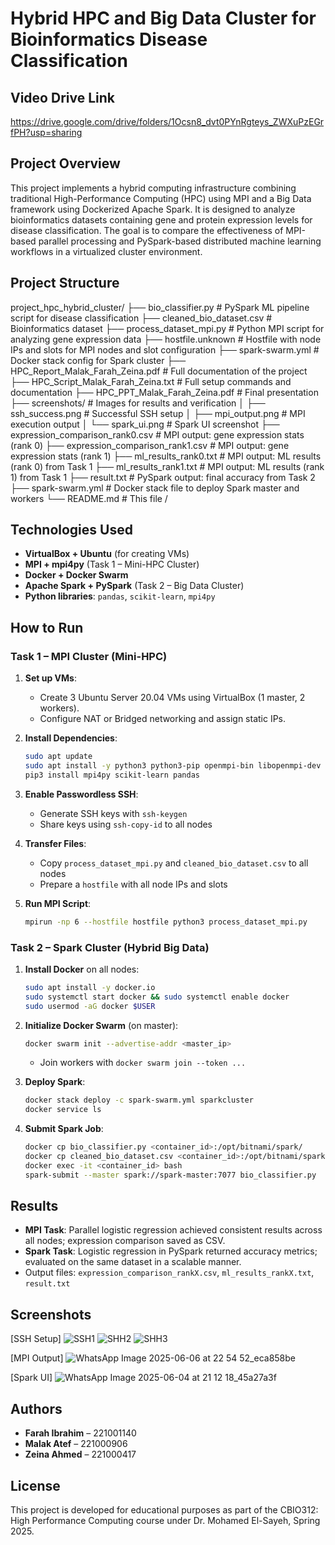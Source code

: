 # Hybrid HPC and Big Data Cluster for Bioinformatics Disease Classification 

## Video Drive Link ##
https://drive.google.com/drive/folders/1Ocsn8_dvt0PYnRgteys_ZWXuPzEGrfPH?usp=sharing

## Project Overview

This project implements a hybrid computing infrastructure combining traditional High-Performance Computing (HPC) using MPI and a Big Data framework using Dockerized Apache Spark. It is designed to analyze bioinformatics datasets containing gene and protein expression levels for disease classification. The goal is to compare the effectiveness of MPI-based parallel processing and PySpark-based distributed machine learning workflows in a virtualized cluster environment.

## Project Structure

project_hpc_hybrid_cluster/
├── bio_classifier.py # PySpark ML pipeline script for disease classification
├── cleaned_bio_dataset.csv # Bioinformatics dataset
├── process_dataset_mpi.py # Python MPI script for analyzing gene expression data
├── hostfile.unknown # Hostfile with node IPs and slots for MPI nodes and slot configuration
├── spark-swarm.yml # Docker stack config for Spark cluster
├── HPC_Report_Malak_Farah_Zeina.pdf # Full documentation of the project
├── HPC_Script_Malak_Farah_Zeina.txt # Full setup commands and documentation
├── HPC_PPT_Malak_Farah_Zeina.pdf # Final presentation
├── screenshots/ # Images for results and verification
│ ├── ssh_success.png # Successful SSH setup
│ ├── mpi_output.png # MPI execution output
│ └── spark_ui.png # Spark UI screenshot
├── expression_comparison_rank0.csv # MPI output: gene expression stats (rank 0)
├── expression_comparison_rank1.csv # MPI output: gene expression stats (rank 1)
├── ml_results_rank0.txt # MPI output: ML results (rank 0) from Task 1
├── ml_results_rank1.txt # MPI output: ML results (rank 1) from Task 1
├── result.txt # PySpark output: final accuracy from Task 2
├── spark-swarm.yml # Docker stack file to deploy Spark master and workers
└── README.md # This file
/

## Technologies Used

- **VirtualBox + Ubuntu** (for creating VMs)
- **MPI + mpi4py** (Task 1 – Mini-HPC Cluster)
- **Docker + Docker Swarm**
- **Apache Spark + PySpark** (Task 2 – Big Data Cluster)
- **Python libraries**: `pandas`, `scikit-learn`, `mpi4py`

  
## How to Run

### Task 1 – MPI Cluster (Mini-HPC)

1. **Set up VMs**:

   * Create 3 Ubuntu Server 20.04 VMs using VirtualBox (1 master, 2 workers).
   * Configure NAT or Bridged networking and assign static IPs.

2. **Install Dependencies**:

   ```bash
   sudo apt update
   sudo apt install -y python3 python3-pip openmpi-bin libopenmpi-dev
   pip3 install mpi4py scikit-learn pandas
   ```

3. **Enable Passwordless SSH**:

   * Generate SSH keys with `ssh-keygen`
   * Share keys using `ssh-copy-id` to all nodes

4. **Transfer Files**:

   * Copy `process_dataset_mpi.py` and `cleaned_bio_dataset.csv` to all nodes
   * Prepare a `hostfile` with all node IPs and slots

5. **Run MPI Script**:

   ```bash
   mpirun -np 6 --hostfile hostfile python3 process_dataset_mpi.py
   ```

### Task 2 – Spark Cluster (Hybrid Big Data)

1. **Install Docker** on all nodes:

   ```bash
   sudo apt install -y docker.io
   sudo systemctl start docker && sudo systemctl enable docker
   sudo usermod -aG docker $USER
   ```

2. **Initialize Docker Swarm** (on master):

   ```bash
   docker swarm init --advertise-addr <master_ip>
   ```

   * Join workers with `docker swarm join --token ...`

3. **Deploy Spark**:

   ```bash
   docker stack deploy -c spark-swarm.yml sparkcluster
   docker service ls
   ```

4. **Submit Spark Job**:

   ```bash
   docker cp bio_classifier.py <container_id>:/opt/bitnami/spark/
   docker cp cleaned_bio_dataset.csv <container_id>:/opt/bitnami/spark/
   docker exec -it <container_id> bash
   spark-submit --master spark://spark-master:7077 bio_classifier.py
   ```

## Results

* **MPI Task**: Parallel logistic regression achieved consistent results across all nodes; expression comparison saved as CSV.
* **Spark Task**: Logistic regression in PySpark returned accuracy metrics; evaluated on the same dataset in a scalable manner.
* Output files: `expression_comparison_rankX.csv`, `ml_results_rankX.txt`, `result.txt` 

## Screenshots

[SSH Setup] 
![SSH1](https://github.com/user-attachments/assets/13408a81-6b97-4a3d-b5d7-d9f5d0806a33)
![SHH2](https://github.com/user-attachments/assets/95348edb-87db-472e-8730-35f6ad70fc96)
![SHH3](https://github.com/user-attachments/assets/b820bb43-583a-4a90-8d94-249566a6cd27)

[MPI Output]
![WhatsApp Image 2025-06-06 at 22 54 52_eca858be](https://github.com/user-attachments/assets/c634e8a9-d56c-4fed-b10b-412ae508e131)


[Spark UI] 
![WhatsApp Image 2025-06-04 at 21 12 18_45a27a3f](https://github.com/user-attachments/assets/e1a97632-5cb9-4bce-8a0d-b881ee9dc086)


## Authors

* **Farah Ibrahim** – 221001140
* **Malak Atef** – 221000906
* **Zeina Ahmed** – 221000417

## License

This project is developed for educational purposes as part of the CBIO312: High Performance Computing course under Dr. Mohamed El-Sayeh, Spring 2025.
